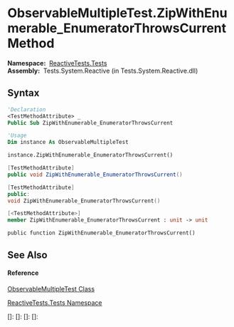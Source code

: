 # ObservableMultipleTest.ZipWithEnumerable\_EnumeratorThrowsCurrent Method

**Namespace:**  [ReactiveTests.Tests](ReactiveTests.Tests\ReactiveTests.Tests.md)  
**Assembly:**  Tests.System.Reactive (in Tests.System.Reactive.dll)

## Syntax

```vb
'Declaration
<TestMethodAttribute> _
Public Sub ZipWithEnumerable_EnumeratorThrowsCurrent
```

```vb
'Usage
Dim instance As ObservableMultipleTest

instance.ZipWithEnumerable_EnumeratorThrowsCurrent()
```

```csharp
[TestMethodAttribute]
public void ZipWithEnumerable_EnumeratorThrowsCurrent()
```

```c++
[TestMethodAttribute]
public:
void ZipWithEnumerable_EnumeratorThrowsCurrent()
```

```fsharp
[<TestMethodAttribute>]
member ZipWithEnumerable_EnumeratorThrowsCurrent : unit -> unit 
```

```jscript
public function ZipWithEnumerable_EnumeratorThrowsCurrent()
```

## See Also

#### Reference

[ObservableMultipleTest Class](ObservableMultipleTest\ObservableMultipleTest.md)

[ReactiveTests.Tests Namespace](ReactiveTests.Tests\ReactiveTests.Tests.md)

[]: 
[]: 
[]: 
[]: 